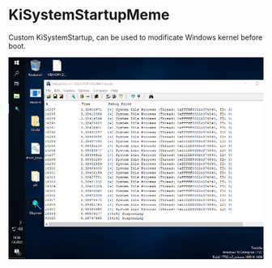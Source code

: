 # KiSystemStartupMeme
Custom KiSystemStartup, can be used to modificate Windows kernel before boot.


![alt text](https://raw.githubusercontent.com/ekknod/KiSystemStartupMeme/main/poc.png)

